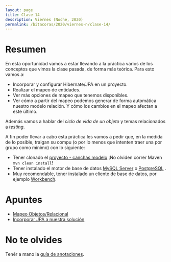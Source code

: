 ```yaml
---
layout: page
title: Clase 14
description: Viernes (Noche, 2020)
permalink: /bitacoras/2020/viernes-n/clase-14/
---
```


# Resumen
En esta oportunidad vamos a estar llevando a la práctica varios de los conceptos que vimos la clase pasada, de forma más teórica. Para esto vamos a:

- Incorporar y configurar Hibernate/JPA en un proyecto.
- Realizar el mapeo de entidades.
- Ver más opciones de mapeo que tenemos disponibles.
- Ver cómo a partir del mapeo podemos generar de forma automática nuestro modelo relación. Y cómo los cambios en el mapeo afectan a este último.  

Además vamos a hablar del _ciclo de vida de un objeto_ y temas relacionados a _testing_.

A fin poder llevar a cabo  esta práctica les vamos a pedir que, en la medida de lo posible, traigan su compu (o por lo menos que intenten traer una por grupo como mínimo) con lo siguiente:
- Tener clonado el [proyecto - canchas modelo](https://github.com/dds-utn/jpa-proof-of-concept-template/tree/canchas-modelo) ¡No olviden correr Maven `mvn clean install`! 
- Tener instalado el motor de base de datos [MySQL Server](https://dev.mysql.com/downloads/mysql/) o [PostgreSQL](https://www.postgresql.org/download/) .
- Muy recomendable, tener instalado un cliente de base de datos, por ejemplo [Workbench](https://dev.mysql.com/downloads/workbench/).


# Apuntes
- [Mapeo Objetos/Relacional](https://docs.google.com/document/d/1YLmp9vMnSzKg2emt3Bx564Tf1CLalShPc98Z8nCoi7s/edit)
- [Incorporar JPA a nuestra solución](https://docs.google.com/document/d/1dYvrVLRbFE9qwuKj5biz9oRBaRzj-K6ujIKOXNan02s/edit?ts=57e1f2b8#heading=h.kkyach7i1h8n)


# No te olvides
Tenér a mano la [guía de anotaciones](https://docs.google.com/document/d/1jWtehhVCFYECKvpdcCxnEgWZFCv2fR2WPyUJSoiX3II/edit#heading=h.r09lefmcufkn).